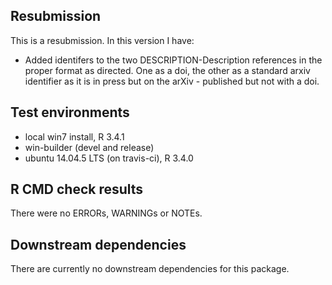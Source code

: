 ## Resubmission
This is a resubmission. In this version I have:
* Added identifers to the two DESCRIPTION-Description references in the proper
  format as directed. One as a doi, the other as a standard arxiv identifier as
  it is in press but on the arXiv - published but not with a doi.

## Test environments
* local win7 install, R 3.4.1
* win-builder (devel and release)
* ubuntu 14.04.5 LTS (on travis-ci), R 3.4.0

## R CMD check results
There were no ERRORs, WARNINGs or NOTEs.

## Downstream dependencies
There are currently no downstream dependencies for this package.
